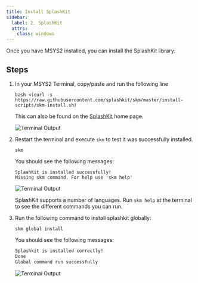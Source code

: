 ```yaml
---
title: Install SplashKit
sidebar:
  label: 2. SplashKit
  attrs:
    class: windows
---
```


Once you have MSYS2 installed, you can install the SplashKit library:

## Steps

1. In your MSYS2 Terminal, copy/paste and run the following line

    ```shell
    bash <(curl -s https://raw.githubusercontent.com/splashkit/skm/master/install-scripts/skm-install.sh)
    ```

    This can also be found on the [SplashKit](http://www.splashkit.io) home page.

    ![Terminal Output](/images/installation/windows/windows-installation-fig3.png)

2. Restart the terminal and execute `skm` to test it was successfully installed.

    ```shell
    skm
    ```

    You should see the following messages:

    ```shell
    SplashKit is installed successfully!
    Missing skm command. For help use 'skm help'
    ```

    ![Terminal Output](/images/installation/windows/windows-installation-fig4.png)

    SplashKit supports a number of languages. Run `skm help` at the terminal to see the different commands you can run.

3. Run the following command to install splashkit globally:

    ```shell
    skm global install
    ```

    You should see the following messages:

    ```bash
    Splashkit is installed correctly!
    Done
    Global command run successfully
    ```

    ![Terminal Output](/images/installation/windows/windows-installation-fig5.png)
    